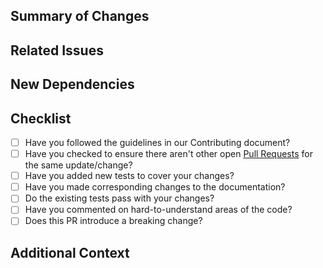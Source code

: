 <!-- You can erase any parts of this template not applicable to your Pull Request. -->

## Summary of Changes

<!-- Provide a concise description of the changes introduced by this PR -->

## Related Issues

<!-- List related issues and use keywords to automatically close them, e.g., closes #123, more info here:  -->
<!-- https://docs.github.com/issues/tracking-your-work-with-issues/using-issues/linking-a-pull-request-to-an-issue -->
<!-- This project only accepts pull requests related to open issues -->
<!-- If suggesting a new feature or change, please discuss it in an issue first -->

## New Dependencies

<!-- List any new dependencies and explain why they are necessary -->

## Checklist

- [ ] Have you followed the guidelines in our Contributing document? <!-- https://tinyurl.com/fast-oad-contribute -->
- [ ] Have you checked to ensure there aren't other open [Pull Requests](../../../pulls) for the same update/change?
- [ ] Have you added new tests to cover your changes?
- [ ] Have you made corresponding changes to the documentation?
- [ ] Do the existing tests pass with your changes?
- [ ] Have you commented on hard-to-understand areas of the code?
- [ ] Does this PR introduce a breaking change?

## Additional Context

<!-- Add any other context or screenshots about the PR here -->
